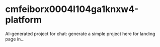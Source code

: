 # cmfeiborx0004l104ga1knxw4-platform
AI-generated project for chat: generate a simple project here for landing page in...
